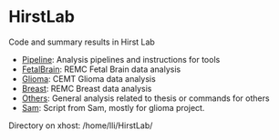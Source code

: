 HirstLab
========

Code and summary results in Hirst Lab

* [Pipeline](./Pipeline): Analysis pipelines and instructions for tools
* [FetalBrain](./FetalBrain): REMC Fetal Brain data analysis
* [Glioma](./Glioma): CEMT Glioma data analysis
* [Breast](./Breast): REMC Breast data analysis
* [Others](./Others): General analysis related to thesis or commands for others
* [Sam](./Sam): Script from Sam, mostly for glioma project.       

Directory on xhost: /home/lli/HirstLab/    
